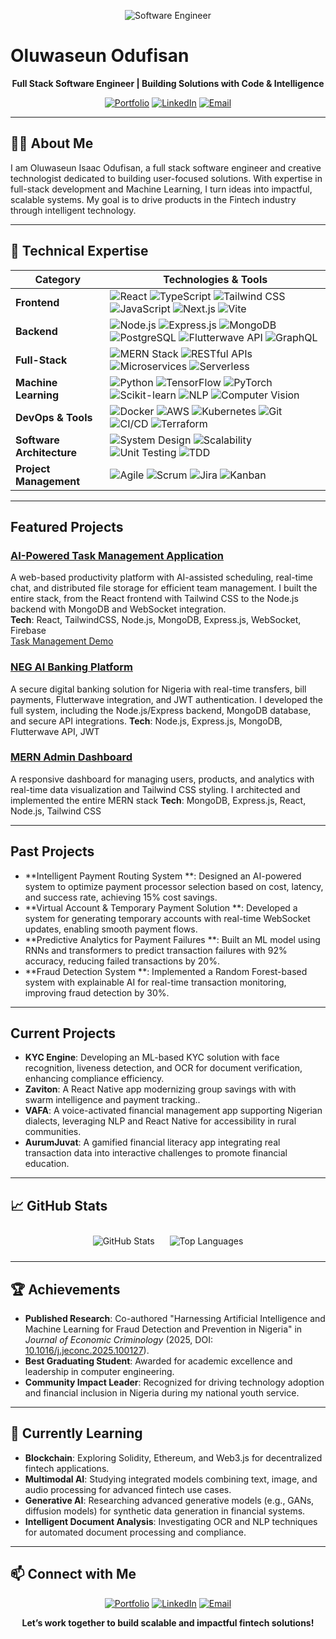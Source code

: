<p align="center">
  <img src="https://img.shields.io/badge/Software%20Engineer-0366D6?style=for-the-badge&logo=codeigniter" alt="Software Engineer">
</p>

# Oluwaseun Odufisan  
<p align="center"><b>Full Stack Software Engineer | Building Solutions with Code & Intelligence</b></p>

<p align="center">
  <a href="https://oluwaseun-odufisan.vercel.app"><img src="https://img.shields.io/badge/Portfolio-0366D6?style=for-the-badge&logo=vercel" alt="Portfolio"></a>
  <a href="https://www.linkedin.com/in/odufisan-oluwaseun"><img src="https://img.shields.io/badge/LinkedIn-0A66C2?style=for-the-badge&logo=linkedin" alt="LinkedIn"></a>
  <a href="mailto:oluwaseun.odufisan@gmail.com"><img src="https://img.shields.io/badge/Email-D14836?style=for-the-badge&logo=gmail" alt="Email"></a>
</p>

---

## 👨‍💻 About Me
I am Oluwaseun Isaac Odufisan, a full stack software engineer and creative technologist dedicated to building user-focused solutions. With expertise in full-stack development and Machine Learning, I turn ideas into impactful, scalable systems. My goal is to drive products in the Fintech industry through intelligent technology.

---

## 🔧 Technical Expertise
| **Category** | **Technologies & Tools** |
|--------------|--------------------------|
| **Frontend** | ![React](https://img.shields.io/badge/React-61DAFB?style=flat-square&logo=react) ![TypeScript](https://img.shields.io/badge/TypeScript-3178C6?style=flat-square&logo=typescript) ![Tailwind CSS](https://img.shields.io/badge/Tailwind_CSS-38B2AC?style=flat-square&logo=tailwindcss) ![JavaScript](https://img.shields.io/badge/JavaScript-F7DF1E?style=flat-square&logo=javascript) ![Next.js](https://img.shields.io/badge/Next.js-000000?style=flat-square&logo=next.js) ![Vite](https://img.shields.io/badge/Vite-646CFF?style=flat-square&logo=vite) |
| **Backend** | ![Node.js](https://img.shields.io/badge/Node.js-339933?style=flat-square&logo=node.js) ![Express.js](https://img.shields.io/badge/Express.js-000000?style=flat-square&logo=express) ![MongoDB](https://img.shields.io/badge/MongoDB-47A248?style=flat-square&logo=mongodb) ![PostgreSQL](https://img.shields.io/badge/PostgreSQL-336791?style=flat-square&logo=postgresql) ![Flutterwave API](https://img.shields.io/badge/Flutterwave-FF6200?style=flat-square) ![GraphQL](https://img.shields.io/badge/GraphQL-E10098?style=flat-square&logo=graphql) |
| **Full-Stack** | ![MERN Stack](https://img.shields.io/badge/MERN-00C4B4?style=flat-square) ![RESTful APIs](https://img.shields.io/badge/RESTful_APIs-0366D6?style=flat-square) ![Microservices](https://img.shields.io/badge/Microservices-6F42C1?style=flat-square) ![Serverless](https://img.shields.io/badge/Serverless-FD5750?style=flat-square) |
| **Machine Learning** | ![Python](https://img.shields.io/badge/Python-3776AB?style=flat-square&logo=python) ![TensorFlow](https://img.shields.io/badge/TensorFlow-FF6F00?style=flat-square&logo=tensorflow) ![PyTorch](https://img.shields.io/badge/PyTorch-EE4C2C?style=flat-square&logo=pytorch) ![Scikit-learn](https://img.shields.io/badge/Scikit--learn-F7931E?style=flat-square&logo=scikit-learn) ![NLP](https://img.shields.io/badge/NLP-6F42C1?style=flat-square) ![Computer Vision](https://img.shields.io/badge/Computer_Vision-00C4B4?style=flat-square) |
| **DevOps & Tools** | ![Docker](https://img.shields.io/badge/Docker-2496ED?style=flat-square&logo=docker) ![AWS](https://img.shields.io/badge/AWS-232F3E?style=flat-square&logo=amazonaws) ![Kubernetes](https://img.shields.io/badge/Kubernetes-326CE5?style=flat-square&logo=kubernetes) ![Git](https://img.shields.io/badge/Git-F05032?style=flat-square&logo=git) ![CI/CD](https://img.shields.io/badge/CI%2FCD-00C4B4?style=flat-square) ![Terraform](https://img.shields.io/badge/Terraform-623CE4?style=flat-square&logo=terraform) |
| **Software Architecture** | ![System Design](https://img.shields.io/badge/System_Design-0366D6?style=flat-square) ![Scalability](https://img.shields.io/badge/Scalability-6F42C1?style=flat-square) ![Unit Testing](https://img.shields.io/badge/Unit_Testing-28A745?style=flat-square) ![TDD](https://img.shields.io/badge/TDD-00C4B4?style=flat-square) |
| **Project Management** | ![Agile](https://img.shields.io/badge/Agile-FF6200?style=flat-square) ![Scrum](https://img.shields.io/badge/Scrum-28A745?style=flat-square) ![Jira](https://img.shields.io/badge/Jira-0052CC?style=flat-square&logo=jira) ![Kanban](https://img.shields.io/badge/Kanban-0366D6?style=flat-square) |

---

## Featured Projects

### [AI-Powered Task Management Application](https://github.com/oluwaseun-odufisan/NEGTM)
A web-based productivity platform with AI-assisted scheduling, real-time chat, and distributed file storage for efficient team management. I built the entire stack, from the React frontend with Tailwind CSS to the Node.js backend with MongoDB and WebSocket integration.    
**Tech**: React, TailwindCSS, Node.js, MongoDB, Express.js, WebSocket, Firebase  
[Task Management Demo](https://negaitm.vercel.app) 


### [NEG AI Banking Platform](https://github.com/oluwaseun-odufisan/NEGAIBANKING)
A secure digital banking solution for Nigeria with real-time transfers, bill payments, Flutterwave integration, and JWT authentication. I developed the full system, including the Node.js/Express backend, MongoDB database, and secure API integrations. 
**Tech**: Node.js, Express.js, MongoDB, Flutterwave API, JWT  


### [MERN Admin Dashboard](https://github.com/oluwaseun-odufisan/merndashboard)
A responsive dashboard for managing users, products, and analytics with real-time data visualization and Tailwind CSS styling. I architected and implemented the entire MERN stack
**Tech**: MongoDB, Express.js, React, Node.js, Tailwind CSS  


---

## Past Projects
- **Intelligent Payment Routing System **: Designed an AI-powered system to optimize payment processor selection based on cost, latency, and success rate, achieving 15% cost savings.  
- **Virtual Account & Temporary Payment Solution **: Developed a system for generating temporary accounts with real-time WebSocket updates, enabling smooth payment flows.  
- **Predictive Analytics for Payment Failures **: Built an ML model using RNNs and transformers to predict transaction failures with 92% accuracy, reducing failed transactions by 20%.  
- **Fraud Detection System **: Implemented a Random Forest-based system with explainable AI for real-time transaction monitoring, improving fraud detection by 30%.

---

## Current Projects
- **KYC Engine**: Developing an ML-based KYC solution with face recognition, liveness detection, and OCR for document verification, enhancing compliance efficiency.  
- **Zaviton**: A React Native app modernizing group savings with with swarm intelligence and payment tracking..  
- **VAFA**: A voice-activated financial management app supporting Nigerian dialects, leveraging NLP and React Native for accessibility in rural communities.  
- **AurumJuvat**: A gamified financial literacy app integrating real transaction data into interactive challenges to promote financial education.

---

## 📈 GitHub Stats
<p align="center">
  <img src="https://github-readme-stats.vercel.app/api?username=oluwaseun-odufisan&show=commits&theme=radical&bg_color=0D1117&text_color=FFFFFF&icon_color=0366D6&hide_border=true&show_icons=true" alt="GitHub Stats" style="margin: 10px; max-width: 400px;">
  <img src="https://github-readme-stats.vercel.app/api/top-langs/?username=oluwaseun-odufisan&layout=compact&theme=radical&bg_color=0D1117&text_color=FFFFFF&langs_count=10&hide_border=true" alt="Top Languages" style="margin: 10px; max-width: 400px;">
</p>

---

## 🏆 Achievements
- **Published Research**: Co-authored "Harnessing Artificial Intelligence and Machine Learning for Fraud Detection and Prevention in Nigeria" in *Journal of Economic Criminology* (2025, DOI: [10.1016/j.jeconc.2025.100127](https://doi.org/10.1016/j.jeconc.2025.100127)).  
- **Best Graduating Student**: Awarded for academic excellence and leadership in computer engineering.  
- **Community Impact Leader**: Recognized for driving technology adoption and financial inclusion in Nigeria during my national youth service. 

---

## 🧠 Currently Learning
- **Blockchain**: Exploring Solidity, Ethereum, and Web3.js for decentralized fintech applications.  
- **Multimodal AI**: Studying integrated models combining text, image, and audio processing for advanced fintech use cases.  
- **Generative AI**: Researching advanced generative models (e.g., GANs, diffusion models) for synthetic data generation in financial systems.  
- **Intelligent Document Analysis**: Investigating OCR and NLP techniques for automated document processing and compliance.


---

## 📫 Connect with Me
<p align="center">
  <a href="https://oluwaseun-odufisan.vercel.app"><img src="https://img.shields.io/badge/Portfolio-0366D6?style=for-the-badge&logo=vercel" alt="Portfolio"></a>
  <a href="https://www.linkedin.com/in/odufisan-oluwaseun"><img src="https://img.shields.io/badge/LinkedIn-0A66C2?style=for-the-badge&logo=linkedin" alt="LinkedIn"></a>
  <a href="mailto:oluwaseun.odufisan@gmail.com"><img src="https://img.shields.io/badge/Email-D14836?style=for-the-badge&logo=gmail" alt="Email"></a>
</p>

<p align="center">
  <b>Let’s work together to build scalable and impactful fintech solutions!</b>
</p>
